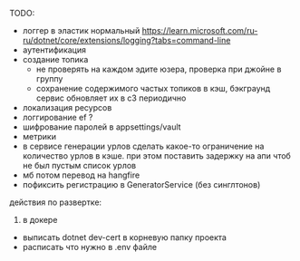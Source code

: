 TODO:
- логгер в эластик нормальный https://learn.microsoft.com/ru-ru/dotnet/core/extensions/logging?tabs=command-line
- аутентификация
- создание топика
    - не проверять на каждом эдите юзера, проверка при джойне в группу
    - сохранение содержимого частых топиков в кэш, бэкграунд сервис обновляет их в с3 периодично
- локализация ресурсов
- логгирование ef ?
- шифрование паролей в appsettings/vault
- метрики
- в сервисе генерации урлов сделать какое-то ограничение на количество урлов в кэше. при этом поставить задержку на апи чтоб не был пустым список урлов
- мб потом перевод на hangfire
- пофиксить регистрацию в GeneratorService (без синглтонов)


действия по развертке:
1) в докере
- выписать dotnet dev-cert в корневую папку проекта
- расписать что нужно в .env файле
